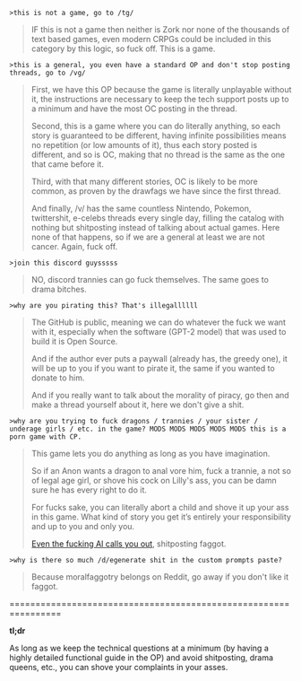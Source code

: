     >this is not a game, go to /tg/

>IF this is not a game then neither is Zork nor none of the thousands of text based games, even modern CRPGs could be included in this category by this logic, so fuck off. This is a game.

    >this is a general, you even have a standard OP and don't stop posting threads, go to /vg/

>First, we have this OP because the game is literally unplayable without it, the instructions are necessary to keep the tech support posts up to a minimum and have the most OC posting in the thread.
>
>Second, this is a game where you can do literally anything, so each story is guaranteed to be different, having infinite possibilities means no repetition (or low amounts of it), thus each story posted is different, and so is OC, making that no thread is the same as the one that came before it.
>
>Third, with that many different stories, OC is likely to be more common, as proven by the drawfags we have since the first thread.
>
>And finally, /v/ has the same countless Nintendo, Pokemon, twittershit, e-celebs threads every single day, filling the catalog with nothing but shitposting instead of talking about actual games. Here none of that happens, so if we are a general at least we are not cancer. Again, fuck off.

    >join this discord guysssss

>NO, discord trannies can go fuck themselves. The same goes to drama bitches.

    >why are you pirating this? That's illegallllll

>The GitHub is public, meaning we can do whatever the fuck we want with it, especially when the software (GPT-2 model) that was used to build it is Open Source. 
>
>And if the author ever puts a paywall (already has, the greedy one), it will be up to you if you want to pirate it, the same if you wanted to donate to him.
> 
>And if you really want to talk about the morality of piracy, go then and make a thread yourself about it, here we don't give a shit.

    >why are you trying to fuck dragons / trannies / your sister / underage girls / etc. in the game? MODS MODS MODS MODS MODS this is a porn game with CP.

>This game lets you do anything as long as you have imagination.
>
>So if an Anon wants a dragon to anal vore him, fuck a trannie, a not so of legal age girl, or shove his cock on Lilly's ass, you can be damn sure he has every right to do it. 
>
>For fucks sake, you can literally abort a child and shove it up your ass in this game. What kind of story you get it’s entirely your responsibility and up to you and only you.
>
>[Even the fucking AI calls you out](https://i.ibb.co/R4WtMmh/1576346169847.png), shitposting faggot.

    >why is there so much /d/egenerate shit in the custom prompts paste?

>Because moralfaggotry belongs on Reddit, go away if you don't like it faggot.

================================================================

**tl;dr**

As long as we keep the technical questions at a minimum (by having a highly detailed functional guide in the OP) and avoid shitposting, drama queens, etc., you can shove your complaints in your asses.